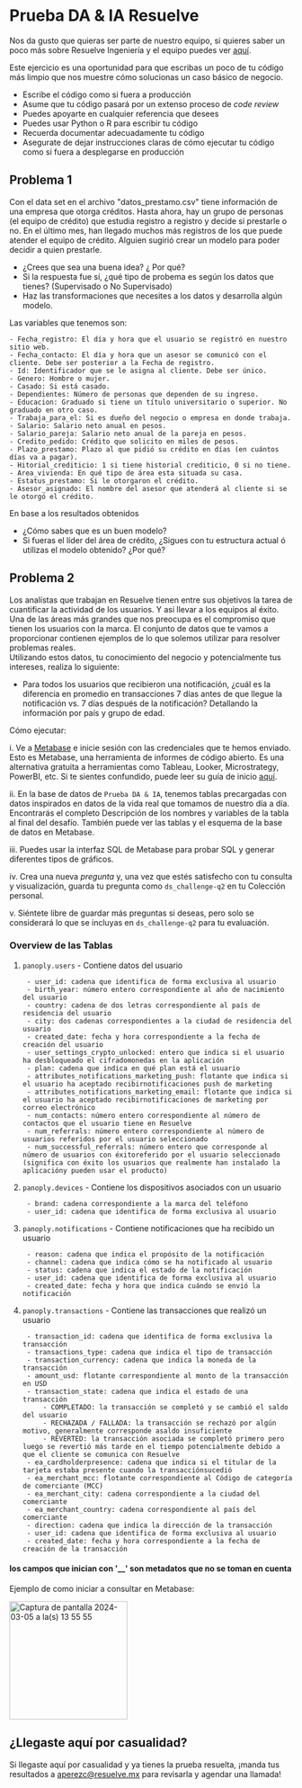 # Prueba DA & IA Resuelve

Nos da gusto que quieras ser parte de nuestro equipo, si quieres saber un poco más sobre Resuelve Ingeniería y el equipo puedes ver [aquí](https://github.com/resuelve/nuestro-equipo).

Este ejercicio es una oportunidad para que escribas un poco de tu código más limpio que nos muestre cómo solucionas un caso básico de negocio.

* Escribe el código como si fuera a producción
* Asume que tu código pasará por un extenso proceso de _code review_
* Puedes apoyarte en cualquier referencia que desees 
* Puedes usar Python o R para escribir tu código
* Recuerda documentar adecuadamente tu código
* Asegurate de dejar instrucciones claras de cómo ejecutar tu código como si fuera a desplegarse en producción

## Problema 1

Con el data set en el archivo "datos_prestamo.csv" tiene información de una empresa que otorga créditos. 
Hasta ahora, hay un grupo de personas (el equipo de crédito) que estudia registro a registro y decide si prestarle o no. 
En el último mes, han llegado muchos más registros de los que puede atender el equipo de crédito. 
Alguien sugirió crear un modelo para poder decidir a quien prestarle.

* ¿Crees que sea una buena idea? ¿ Por qué?
* Si la respuesta fue sí, ¿qué tipo de probema es según los datos que tienes? (Supervisado o No Supervisado)
* Haz las transformaciones que necesites a los datos y desarrolla algún modelo.

Las variables que tenemos son:

    - Fecha_registro: El día y hora que el usuario se registró en nuestro sitio web.
    - Fecha_contacto: El día y hora que un asesor se comunicó con el cliente. Debe ser posterior a la Fecha de registro.
    - Id: Identificador que se le asigna al cliente. Debe ser único.
    - Genero: Hombre o mujer.
    - Casado: Si está casado.
    - Dependientes: Número de personas que dependen de su ingreso.
    - Educacion: Graduado si tiene un título universitario o superior. No graduado en otro caso.
    - Trabaja_para_el: Si es dueño del negocio o empresa en donde trabaja.
    - Salario: Salario neto anual en pesos.
    - Salario_pareja: Salario neto anual de la pareja en pesos.
    - Credito_pedido: Crédito que solicito en miles de pesos.
    - Plazo_prestamo: Plazo al que pidió su crédito en días (en cuántos días va a pagar).
    - Hitorial_crediticio: 1 si tiene historial crediticio, 0 si no tiene.
    - Area_vivienda: En qué tipo de área esta situada su casa.
    - Estatus_prestamo: Si le otorgaron el crédito.
    - Asesor_asignado: El nombre del asesor que atenderá al cliente si se le otorgó el crédito.

En base a los resultados obtenidos
* ¿Cómo sabes que es un buen modelo?
* Si fueras el líder del área de crédito, ¿Sigues con tu estructura actual ó utilizas el modelo obtenido? ¿Por qué?

## Problema 2

Los analístas que trabajan en Resuelve tienen entre sus objetivos la tarea de cuantificar la actividad de los usuarios. Y así llevar a los equipos al éxito. Una de las áreas más grandes que nos preocupa es el compromiso que tienen los usuarios con la marca. 
El conjunto de datos que te vamos a proporcionar contienen ejemplos de lo que solemos utilizar para resolver problemas reales.  
Utilizando estos datos, tu conocimiento del negocio y potencialmente tus intereses, realiza lo siguiente:

* Para todos los usuarios que recibieron una notificación, ¿cuál es la diferencia en promedio en transacciones 7 días antes de que llegue la notificación vs. 7 días después de la notificación? Detallando la información por país y grupo de edad.

Cómo ejecutar:

i. Ve a [Metabase](http://metabase.resuelve.io/) e inicie sesión con las credenciales que te hemos enviado.
Esto es Metabase, una herramienta de informes de código abierto. Es una alternativa gratuita a herramientas como Tableau, Looker, Microstrategy, PowerBI, etc. Si te sientes confundido, puede leer su guía de inicio [aquí](https://metabase.com/docs/latest/getting-started.html).

ii. En la base de datos de `Prueba DA & IA`, tenemos tablas precargadas con datos inspirados en datos de la vida real que tomamos de nuestro día a día. Encontrarás el completo Descripción de los nombres y variables de la tabla al final del desafío. También puede ver las tablas y el esquema de la base de datos en Metabase.

iii. Puedes usar la interfaz SQL de Metabase para probar SQL y generar diferentes tipos de gráficos.

iv. Crea una nueva _pregunta_ y, una vez que estés satisfecho con tu consulta y visualización, guarda tu pregunta como `ds_challenge-q2` en tu Colección personal.

v. Siéntete libre de guardar más preguntas si deseas, pero solo se considerará lo que se incluyas en `ds_challenge-q2` para tu evaluación.

### Overview de las Tablas 

1. `panoply.users` - Contiene datos del usuario

        - user_id: cadena que identifica de forma exclusiva al usuario
        - birth_year: número entero correspondiente al año de nacimiento del usuario
        - country: cadena de dos letras correspondiente al país de residencia del usuario
        - city: dos cadenas correspondientes a la ciudad de residencia del usuario
        - created_date: fecha y hora correspondiente a la fecha de creación del usuario
        - user_settings_crypto_unlocked: entero que indica si el usuario ha desbloqueado el cifradomonedas en la aplicación
        - plan: cadena que indica en qué plan está el usuario
        - attributes_notifications_marketing_push: flotante que indica si el usuario ha aceptado recibirnotificaciones push de marketing
        - attributes_notifications_marketing_email: flotante que indica si el usuario ha aceptado recibirnotificaciones de marketing por correo electrónico
        - num_contacts: número entero correspondiente al número de contactos que el usuario tiene en Resuelve
        - num_referrals: número entero correspondiente al número de usuarios referidos por el usuario seleccionado
        - num_successful_referrals: número entero que corresponde al número de usuarios con éxitoreferido por el usuario seleccionado (significa con éxito los usuarios que realmente han instalado la aplicacióny pueden usar el producto)

2. `panoply.devices` - Contiene los dispositivos asociados con un usuario

        - brand: cadena correspondiente a la marca del teléfono
        - user_id: cadena que identifica de forma exclusiva al usuario

3. `panoply.notifications` - Contiene notificaciones que ha recibido un usuario

        - reason: cadena que indica el propósito de la notificación
        - channel: cadena que indica cómo se ha notificado al usuario
        - status: cadena que indica el estado de la notificación
        - user_id: cadena que identifica de forma exclusiva al usuario
        - created_date: fecha y hora que indica cuándo se envió la notificación

4. `panoply.transactions` - Contiene las transacciones que realizó un usuario

        - transaction_id: cadena que identifica de forma exclusiva la transacción
        - transactions_type: cadena que indica el tipo de transacción
        - transaction_currency: cadena que indica la moneda de la transacción
        - amount_usd: flotante correspondiente al monto de la transacción en USD
        - transaction_state: cadena que indica el estado de una transacción
            - COMPLETADO: la transacción se completó y se cambió el saldo del usuario
            - RECHAZADA / FALLADA: la transacción se rechazó por algún motivo, generalmente corresponde asaldo insuficiente
            - REVERTED: la transacción asociada se completó primero pero luego se revertió más tarde en el tiempo potencialmente debido a que el cliente se comunica con Resuelve
        - ea_cardholderpresence: cadena que indica si el titular de la tarjeta estaba presente cuando la transacciónsucedió
        - ea_merchant_mcc: flotante correspondiente al Código de categoría de comerciante (MCC)
        - ea_merchant_city: cadena correspondiente a la ciudad del comerciante
        - ea_merchant_country: cadena correspondiente al país del comerciante
        - direction: cadena que indica la dirección de la transacción
        - user_id: cadena que identifica de forma exclusiva al usuario
        - created_date: fecha y hora correspondiente a la fecha de creación de la transacción

#### **los campos que inician con '__' son metadatos que no se toman en cuenta**

Ejemplo de como iniciar a consultar en Metabase:

<img width="210" alt="Captura de pantalla 2024-03-05 a la(s) 13 55 55" src="https://github.com/resuelve/resuelve-ia-prueba/assets/57011424/fcb595ac-3a69-4ba9-a7ee-859f77beab99">

## ¿Llegaste aquí por casualidad?
Si llegaste aquí por casualidad y ya tienes la prueba resuelta, ¡manda tus resultados a aperezc@resuelve.mx para revisarla y agendar una llamada!


